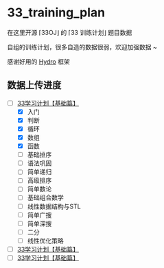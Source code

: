 # 33_training_plan

在这里开源 ⌈33OJ⌋ 的 ⌈33 训练计划⌋ 题目数据

自组的训练计划，很多自造的数据很弱，欢迎加强数据 ~

感谢好用的 [Hydro](https://github.com/hydro-dev/Hydro) 框架 


## 数据上传进度

- [ ] [33学习计划【基础篇】](http://oj.33dai.cn/training/63240d4ea11217d4d6434e08)
  - [x] 入门
  - [x] 判断
  - [x] 循环
  - [x] 数组
  - [x] 函数
  - [ ] 基础排序 
  - [ ] 语法巩固
  - [ ] 简单递归
  - [ ] 高级排序
  - [ ] 简单数论
  - [ ] 基础组合数学
  - [ ] 线性数据结构与STL
  - [ ] 简单广搜
  - [ ] 简单深搜
  - [ ] 二分
  - [ ] 线性优化策略
- [ ] [33学习计划【基础篇】](http://oj.33dai.cn/training/63240d4ea11217d4d6434e08)
- [ ] [33学习计划【基础篇】](http://oj.33dai.cn/training/63240d4ea11217d4d6434e08)